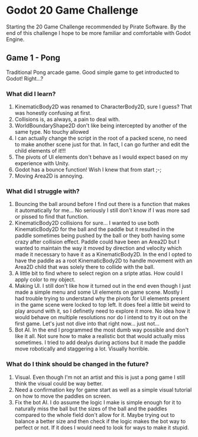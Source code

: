 # Godot 20 Game Challenge
 
Starting the 20 Game Challenge recommended by Pirate Software. By the end of this challenge I hope to be more familiar and comfortable with Godot Engine.

## Game 1 - Pong
Traditional Pong arcade game. Good simple game to get introducted to Godot! Right...?

### What did I learn?
1. KinematicBody2D was renamed to CharacterBody2D, sure I guess? That was honestly confusing at first.
2. Collisions is, as always, a pain to deal with.
3. WorldBoundaryShape2D don't like being intercepted by another of the same type. No touchy allowed
4. I can actually change the script in the root of a packed scene, no need to make another scene just for that. In fact, I can go further and edit the child elements of it!!!
5. The pivots of UI elements don't behave as I would expect based on my experience with Unity.
6. Godot has a bounce function! Wish I knew that from start ;-;
7. Moving Area2D is annoying.

### What did I struggle with?
1. Bouncing the ball around before I find out there is a function that makes it automatically for me... No seriously I still don't know if I was more sad or pissed to find that function.
2. KinematicBody2D collisions for sure... I wanted to use both KinematicBody2D for the ball and the paddle but it resulted in the paddle sometimes being pushed by the ball or they both having some crazy after collision effect. Paddle could have been an Area2D but I wanted to maintain the way it moved by direction and velocity which made it necessary to have it as a KinematicBody2D. In the end I opted to have the paddle as a root KinematicBody2D to handle movement with an Area2D child that was solely there to collide with the ball.
3. A little bit to find where to select region on a sripte atlas. How could I apply color to my object.
4. Making UI. I still don't like how it turned out in the end even though I just made a simple menu and some UI elements on game scene. Mostly I had trouble trying to understand why the pivots for UI elements present in the game scene were locked to top left. It does feel a little bit weird to play around with it, so I definetly need to explore it more. No idea how it would behave on multiple resolutions nor do I intend to try it out on the first game. Let's just not dive into that right now... just not...
5. Bot AI. In the end I programmed the most dumb way possible and don't like it all. Not sure how to make a realistic bot that would actually miss sometimes. I tried to add dealys during actions but it made the paddle move robotically and staggering a lot. Visually horrible.

### What do I think should be changed in the future?
1. Visual. Even though I'm not an artist and this is just a pong game I still think the visual could be way better.
2. Need a confirmation key for game start as well as a simple visual tutorial on how to move the paddles on screen.
3. Fix the bot AI. I do assume the logic I make is simple enough for it to naturally miss the ball but the sizes of the ball and the paddles compared to the whole field don't allow for it. Maybe trying out to balance a better size and then check if the logic makes the bot way to perfect or not. If it does I would need to look for ways to make it stupid.
